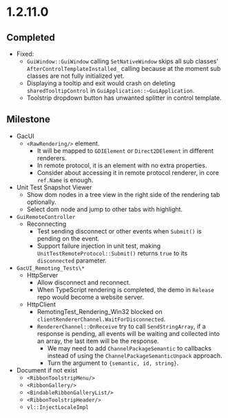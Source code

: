 # 1.2.11.0

## Completed

- Fixed:
  - `GuiWindow::GuiWindow` calling `SetNativeWindow` skips all sub classes' `AfterControlTemplateInstalled_` calling because at the moment sub classes are not fully initialized yet.
  - Displaying a tooltip and exit would crash on deleting `sharedTooltipControl` in `GuiApplication::~GuiApplication`.
  - Toolstrip dropdown button has unwanted splitter in control template.

## Milestone

- GacUI
  - `<RawRendering/>` element.
    - It will be mapped to `GDIElement` or `Direct2DElement` in different renderers.
    - In remote protocol, it is an element with no extra properties.
    - Consider about accessing it in remote protocol renderer, in core `ref.Name` is enough.
- Unit Test Snapshot Viewer
  - Show dom nodes in a tree view in the right side of the rendering tab optionally.
  - Select dom node and jump to other tabs with highlight.
- `GuiRemoteController`
  - Reconnecting
    - Test sending disconnect or other events when `Submit()` is pending on the event.
    - Support failure injection in unit test, making `UnitTestRemoteProtocol::Submit()` returns `true` to its `disconnected` parameter.
- `GacUI_Remoting_Tests\*`
  - HttpServer
    - Allow disconnect and reconnect.
    - When TypeScript rendering is completed, the demo in `Release` repo would become a website server.
  - HttpClient
    - RemotingTest_Rendering_Win32 blocked on `clientRendererChannel.WaitForDisconnected`.
    - `RendererChannel::OnReceive` try to call `SendStringArray`, if a response is pending, all events will be waiting and collected into an array, the last item will be the response.
      - We may need to add `ChannelPackageSemantic` to callbacks instead of using the `ChannelPackageSemanticUnpack` approach.
      - Turn the argument to `{semantic, id, string}`.
- Document if not exist
  - `<RibbonToolstripMenu/>`
  - `<RibbonGallery/>`
  - `<BindableRibbonGalleryList/>`
  - `<RibbonToolstripHeader/>`
  - `vl::InjectLocaleImpl`
